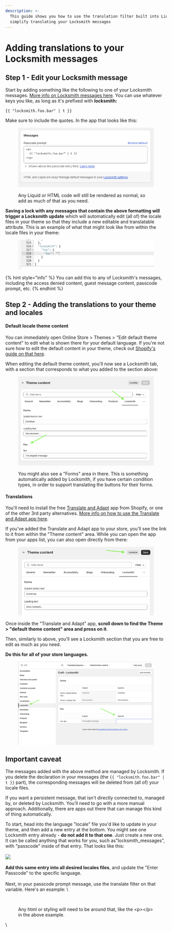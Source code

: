 ```yaml
---
description: >-
  This guide shows you how to use the translation filter built into Liquid to
  simplify translating your Locksmith messages
---
```


# Adding translations to your Locksmith messages

## Step 1 - Edit your Locksmith message

Start by adding something like the following to one of your Locksmith messages. [More info on Locksmith messages here](customizing-messages/). You can use whatever keys you like, as long as it's prefixed with **locksmith:**

```
{{ "locksmith.foo.bar" | t }}
```

Make sure to include the quotes. In the app that looks like this:

<figure><img src="../../.gitbook/assets/Screenshot 2024-03-07 at 16.45.05.png" alt=""><figcaption><p>Any Liquid or HTML code will still be rendered as normal, so add as much of that as you need.</p></figcaption></figure>

**Saving a lock with any messages that contain the above formatting will trigger a Locksmith update** which will automatically edit (all of) the locale files in your theme so that they include a new editable and translatable attribute. This is an example of what that might look like from within the locale files in your theme:

<figure><img src="../../.gitbook/assets/Screenshot 2024-03-06 at 14.57.22.png" alt=""><figcaption></figcaption></figure>

{% hint style="info" %}
You can add this to any of Locksmith's messages, including the access denied content, guest message content, passcode prompt, etc.
{% endhint %}

## Step 2 - Adding the translations to your theme and locales

#### Default locale theme content

You can immediately open Online Store > Themes > "Edit default theme content" to edit what is shown there for your default language. If you're not sure how to edit the default content in your theme, check out [Shopify's guide on that here](https://help.shopify.com/en/manual/online-store/themes/customizing-themes/language/change-wording).

When editing the default theme content, you'll now see a Locksmith tab, with a section that corresponds to what you added to the section above:

<figure><img src="../../.gitbook/assets/Screenshot 2024-03-07 at 16.28.33.png" alt=""><figcaption><p>You might also see a "Forms" area in there. This is something automatically added by Locksmith, if you have certain condition types, in order to support translating the buttons for their forms.</p></figcaption></figure>

#### Translations

You'll need to install the free [Translate and Adapt](https://apps.shopify.com/translate-and-adapt) app from Shopify, or one of the other 3rd party alternatives. [More info on how to use the Translate and Adapt app here](https://help.shopify.com/en/manual/markets/languages/translate-adapt-app).

If you've added the Translate and Adapt app to your store, you'll see the link to it from within the "Theme content" area. While you can open the app from your apps list, you can also open directly from there:

<figure><img src="../../.gitbook/assets/Screenshot 2024-03-07 at 16.25.30 (1).png" alt=""><figcaption></figcaption></figure>

Once inside the "Translate and Adapt" app, **scroll down to find the Theme > "default theme content" area and press on it**.

Then, similarly to above, you'll see a Locksmith section that you are free to edit as much as you need.

**Do this for all of your store languages.**

<figure><img src="../../.gitbook/assets/Screenshot 2024-03-07 at 16.28.18 (2).png" alt=""><figcaption></figcaption></figure>

## Important caveat

The messages added with the above method are managed by Locksmith. If you delete the declaration in your messages (the `{{ "locksmith.foo.bar" | t }}` part), the corresponding messages will be deleted from (all of) your locale files.

If you want a persistent message, that isn't directly connected to, managed by, or deleted by Locksmith. You'll need to go with a more manual approach. Additionally, there are apps out there that can manage this kind of thing automatically.&#x20;

To start, head into the language "locale" file you'd like to update in your theme, and then add a new entry at the bottom. You might see one Locksmith entry already - **do not add it to that one**. Just create a new one. It can be called anything that works for you, such as"locksmith\_messages", with "passcode" inside of that entry. That looks like this: \
\
![](<../../.gitbook/assets/Screenshot 2024-01-22 at 4.33.42 PM.png>)



**Add this same entry into all desired locales files**, and update the "Enter Passcode" to the specific language.\
\
Next, in your passcode prompt message, use the translate filter on that variable. Here's an example: \


<figure><img src="../../.gitbook/assets/Screenshot 2024-01-22 at 4.37.03 PM.png" alt=""><figcaption><p>Any html or styling will need to be around that, like the &#x3C;p>&#x3C;/p> in the above example. </p></figcaption></figure>



\
